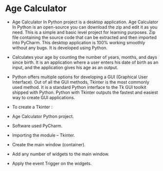 # Age Calculator

- Age Calculator In Python project is a desktop application. Age Calculator In Python is an open-source you can download the zip and edit it as you need. This is a simple and basic level project for learning purposes. Zip file containing the source code that can be extracted and then imported into PyCharm. This desktop application is 100% working smoothly without any bugs. It is developed using Python.

- Calculates your age by counting the number of years, months, and days since birth. It is an application where a user enters his date of birth as an input, and the application gives his age as an output.

- Python offers multiple options for developing a GUI (Graphical User Interface). Out of all the GUI methods, Tkinter is the most commonly used method. It is a standard Python interface to the Tk GUI toolkit shipped with Python. Python with Tkinter outputs the fastest and easiest way to create GUI applications. 

- To create a Tkinter : 

- Age Calculator Python project.
- Software used PyCharm.
- Importing the module – Tkinter.
- Create the main window (container).
- Add any number of widgets to the main window.
- Apply the event Trigger on the widgets. 

